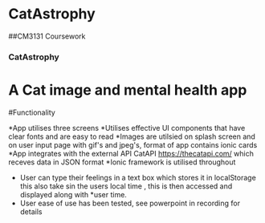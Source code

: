 # CatAstrophy
##CM3131 Coursework   


### CatAstrophy
# A Cat image and mental health app   

#Functionality 

 *App utilises three screens
 *Utilises effective UI components that have clear fonts and are easy to read
 *Images are utilsied on splash screen and on user input page with gif's and jpeg's, format of app contains ionic cards 
 *App integrates with the external API CatAPI https://thecatapi.com/  which receves data in JSON format
 *Ionic framework is utilised throughout
* User can type their feelings in a text box which stores it in localStorage this also take sin the users local time  , this is then accessed and displayed along with *user time.
* User ease of use has been tested, see powerpoint in recording for details

